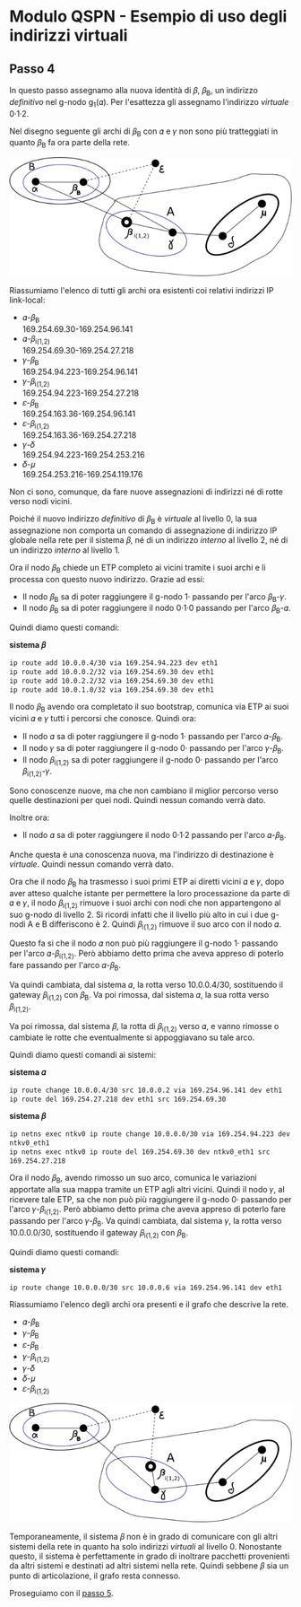 # Modulo QSPN - Esempio di uso degli indirizzi virtuali

## Passo 4
In questo passo assegnamo alla nuova identità di 𝛽, 𝛽<sub>B</sub>, un indirizzo *definitivo* nel g-nodo
g<sub>1</sub>(𝛼). Per l'esattezza gli assegnamo l'indirizzo *virtuale* 0·1·2.

Nel disegno seguente gli archi di 𝛽<sub>B</sub> con 𝛼 e 𝛾 non sono più tratteggiati in quanto 𝛽<sub>B</sub> fa ora parte della rete.

![grafo5](img/Step4/grafo5.png)

Riassumiamo l'elenco di tutti gli archi ora esistenti coi relativi indirizzi IP link-local:

*   𝛼-𝛽<sub>B</sub>  
    169.254.69.30-169.254.96.141
*   𝛼-𝛽<sub>i(1,2)</sub>  
    169.254.69.30-169.254.27.218
*   𝛾-𝛽<sub>B</sub>  
    169.254.94.223-169.254.96.141
*   𝛾-𝛽<sub>i(1,2)</sub>  
    169.254.94.223-169.254.27.218
*   𝜀-𝛽<sub>B</sub>  
    169.254.163.36-169.254.96.141
*   𝜀-𝛽<sub>i(1,2)</sub>  
    169.254.163.36-169.254.27.218
*   𝛾-𝛿  
    169.254.94.223-169.254.253.216
*   𝛿-𝜇  
    169.254.253.216-169.254.119.176

Non ci sono, comunque, da fare nuove assegnazioni di indirizzi né di rotte verso nodi vicini.

Poiché il nuovo indirizzo *definitivo* di 𝛽<sub>B</sub> è *virtuale* al livello 0, la sua assegnazione
non comporta un comando di assegnazione di indirizzo IP globale nella rete per il sistema 𝛽, né di un indirizzo
*interno* al livello 2, né di un indirizzo *interno* al livello 1.

Ora il nodo 𝛽<sub>B</sub> chiede un ETP completo ai vicini tramite i suoi archi e li processa con questo nuovo
indirizzo. Grazie ad essi:

*   Il nodo 𝛽<sub>B</sub> sa di poter raggiungere il g-nodo 1· passando per l'arco 𝛽<sub>B</sub>-𝛾.
*   Il nodo 𝛽<sub>B</sub> sa di poter raggiungere il nodo 0·1·0 passando per l'arco 𝛽<sub>B</sub>-𝛼.

Quindi diamo questi comandi:

**sistema 𝛽**
```
ip route add 10.0.0.4/30 via 169.254.94.223 dev eth1
ip route add 10.0.0.2/32 via 169.254.69.30 dev eth1
ip route add 10.0.2.2/32 via 169.254.69.30 dev eth1
ip route add 10.0.1.0/32 via 169.254.69.30 dev eth1
```

Il nodo 𝛽<sub>B</sub> avendo ora completato il suo bootstrap, comunica via ETP ai suoi vicini 𝛼 e 𝛾 tutti i
percorsi che conosce. Quindi ora:

*   Il nodo 𝛼 sa di poter raggiungere il g-nodo 1· passando per l'arco 𝛼-𝛽<sub>B</sub>.
*   Il nodo 𝛾 sa di poter raggiungere il g-nodo 0· passando per l'arco 𝛾-𝛽<sub>B</sub>.
*   Il nodo 𝛽<sub>i(1,2)</sub> sa di poter raggiungere il g-nodo 0· passando per l'arco 𝛽<sub>i(1,2)</sub>-𝛾.

Sono conoscenze nuove, ma che non cambiano il miglior percorso verso quelle destinazioni per quei nodi. Quindi nessun comando verrà dato.

Inoltre ora:

*   Il nodo 𝛼 sa di poter raggiungere il nodo 0·1·2 passando per l'arco 𝛼-𝛽<sub>B</sub>.

Anche questa è una conoscenza nuova, ma l'indirizzo di destinazione è *virtuale*. Quindi nessun comando verrà dato.

Ora che il nodo 𝛽<sub>B</sub> ha trasmesso i suoi primi ETP ai diretti vicini 𝛼 e 𝛾, dopo aver atteso
qualche istante per permettere la loro processazione da parte di 𝛼 e 𝛾, il nodo 𝛽<sub>i(1,2)</sub> rimuove
i suoi archi con nodi che non appartengono al suo g-nodo di livello 2. Si ricordi infatti che il livello
più alto in cui i due g-nodi A e B differiscono è 2. Quindi 𝛽<sub>i(1,2)</sub> rimuove il suo arco con il nodo 𝛼.

Questo fa si che il nodo 𝛼 non può più raggiungere il g-nodo 1· passando per l'arco 𝛼-𝛽<sub>i(1,2)</sub>. Però abbiamo
detto prima che aveva appreso di poterlo fare passando per l'arco 𝛼-𝛽<sub>B</sub>.

Va quindi cambiata, dal sistema 𝛼, la rotta verso 10.0.0.4/30, sostituendo il gateway 𝛽<sub>i(1,2)</sub>
con 𝛽<sub>B</sub>. Va poi rimossa, dal sistema 𝛼, la sua rotta verso 𝛽<sub>i(1,2)</sub>.

Va poi rimossa, dal sistema 𝛽, la rotta di 𝛽<sub>i(1,2)</sub> verso 𝛼, e vanno rimosse o cambiate le rotte che
eventualmente si appoggiavano su tale arco.

Quindi diamo questi comandi ai sistemi:

**sistema 𝛼**
```
ip route change 10.0.0.4/30 src 10.0.0.2 via 169.254.96.141 dev eth1
ip route del 169.254.27.218 dev eth1 src 169.254.69.30
```
**sistema 𝛽**
```
ip netns exec ntkv0 ip route change 10.0.0.0/30 via 169.254.94.223 dev ntkv0_eth1
ip netns exec ntkv0 ip route del 169.254.69.30 dev ntkv0_eth1 src 169.254.27.218
```

Ora il nodo 𝛽<sub>B</sub>, avendo rimosso un suo arco, comunica le variazioni apportate alla sua mappa
tramite un ETP agli altri vicini. Quindi il nodo 𝛾, al ricevere tale ETP, sa che non può più raggiungere
il g-nodo 0· passando per l'arco 𝛾-𝛽<sub>i(1,2)</sub>. Però abbiamo detto prima che aveva appreso di
poterlo fare passando per l'arco 𝛾-𝛽<sub>B</sub>. Va quindi cambiata, dal sistema 𝛾, la rotta verso 10.0.0.0/30,
sostituendo il gateway 𝛽<sub>i(1,2)</sub> con 𝛽<sub>B</sub>.

Quindi diamo questi comandi:

**sistema 𝛾**
```
ip route change 10.0.0.0/30 src 10.0.0.6 via 169.254.96.141 dev eth1
```

Riassumiamo l'elenco degli archi ora presenti e il grafo che descrive la rete.

*   𝛼-𝛽<sub>B</sub>
*   𝛾-𝛽<sub>B</sub>
*   𝜀-𝛽<sub>B</sub>
*   𝛾-𝛽<sub>i(1,2)</sub>
*   𝛾-𝛿
*   𝛿-𝜇
*   𝜀-𝛽<sub>i(1,2)</sub>

![grafo6](img/Step4/grafo6.png)

Temporaneamente, il sistema 𝛽 non è in grado di comunicare con gli altri sistemi della rete in quanto ha
solo indirizzi *virtuali* al livello 0. Nonostante questo, il sistema è perfettamente in grado di inoltrare
pacchetti provenienti da altri sistemi e destinati ad altri sistemi nella rete. Quindi sebbene 𝛽 sia un
punto di articolazione, il grafo resta connesso.

Proseguiamo con il [passo 5](Step5.md).

